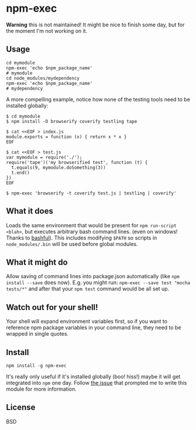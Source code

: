 # npm-exec

**Warning** this is not maintained! It might be nice to finish some day, but for the moment I'm not working on it.

## Usage

```
cd mymodule
npm-exec 'echo $npm_package_name'
# mymodule
cd node_modules/mydependency
npm-exec 'echo $npm_package_name'
# mydependency
```

A more compelling example, notice how none of the testing tools need to be installed globally:

```
$ cd mymodule
$ npm install -D browserify coverify testling tape

$ cat <<EOF > index.js
module.exports = function (x) { return x * x }
EOF

$ cat <<EOF > test.js
var mymodule = require('./');
require('tape')('my browserified test', function (t) {
  t.equals(9, mymodule.doSomething(3))
  t.end()
})
EOF

$ npm-exec 'browserify -t coverify test.js | testling | coverify'
```

## What it does

Loads the same environment that would be present for `npm run-script <blah>`,
but executes arbitrary bash command lines. (even on windows! Thanks to
[bashful](https://github.com/substack/bashful)). This includes modifying
`$PATH` so scripts in `node_modules/.bin` will be used before global modules.

## What it might do

Allow saving of command lines into package.json automatically (like `npm install
--save` does now). E.g. you might run: `npm-exec --save test "mocha tests/*"`
and after that your `npm test` command would be all set up.

## Watch out for your shell!

Your shell will expand environment variables first, so if you want to reference
npm package variables in your command line, they need to be wrapped in single
quotes.

## Install

`npm install -g npm-exec`

It's really only useful if it's installed globally (boo! hiss!) maybe it will get
integrated into `npm` one day. Follow [the issue][issue-3313] that prompted me
to write this module for more information.

[issue-3313]: https://github.com/isaacs/npm/issues/3313

## License

BSD
